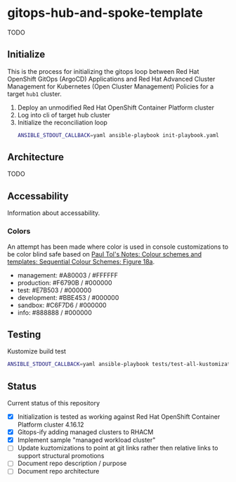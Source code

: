 # gitops-hub-and-spoke-template
TODO

## Initialize
This is the process for initializing the gitops loop between Red Hat OpenShift GitOps (ArgoCD) Applications and Red Hat Advanced Cluster Management for Kubernetes (Open Cluster Management) Policies for a target `hub1` cluster.

1. Deploy an unmodified Red Hat OpenShift Container Platform cluster
1. Log into cli of target hub cluster
1. Initialize the reconciliation loop
    ```sh
    ANSIBLE_STDOUT_CALLBACK=yaml ansible-playbook init-playbook.yaml
    ```

## Architecture
TODO

## Accessability
Information about accessability.

### Colors
An attempt has been made where color is used in console customizations to be color blind safe based on [Paul Tol's Notes: Colour schemes and templates: Sequential Colour Schemes: Figure 18a](https://personal.sron.nl/~pault/#sec:sequential).

* management: #A80003 / #FFFFFF
* production: #F6790B / #000000
* test: #E7B503 / #000000
* development: #BBE453 / #000000
* sandbox: #C6F7D6 / #000000
* info: #888888 / #000000

## Testing
Kustomize build test
```sh
ANSIBLE_STDOUT_CALLBACK=yaml ansible-playbook tests/test-all-kustomization-builds-playbook.yaml
```

## Status
Current status of this repository

- [x] Initialization is tested as working against Red Hat OpenShift Container Platform cluster 4.16.12
- [x] Gitops-ify adding managed clusters to RHACM
- [x] Implement sample "managed workload cluster"
- [ ] Update kuztomizations to point at git links rather then relative links to support structural promotions
- [ ] Document repo description / purpose
- [ ] Document repo architecture
